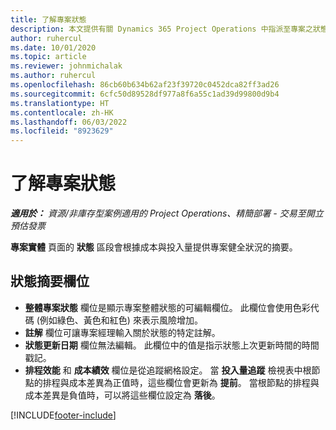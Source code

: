 ```yaml
---
title: 了解專案狀態
description: 本文提供有關 Dynamics 365 Project Operations 中指派至專案之狀態的資訊。
author: ruhercul
ms.date: 10/01/2020
ms.topic: article
ms.reviewer: johnmichalak
ms.author: ruhercul
ms.openlocfilehash: 86cb60b634b62af23f39720c0452dca82ff3ad26
ms.sourcegitcommit: 6cfc50d89528df977a8f6a55c1ad39d99800d9b4
ms.translationtype: HT
ms.contentlocale: zh-HK
ms.lasthandoff: 06/03/2022
ms.locfileid: "8923629"
---
```

# <a name="understand-project-status"></a>了解專案狀態

_**適用於：** 資源/非庫存型案例適用的 Project Operations、精簡部署 - 交易至開立預估發票_


**專案實體** 頁面的 **狀態** 區段會根據成本與投入量提供專案健全狀況的摘要。


## <a name="status-summary-fields"></a>狀態摘要欄位

- **整體專案狀態** 欄位是顯示專案整體狀態的可編輯欄位。 此欄位會使用色彩代碼 (例如綠色、黃色和紅色) 來表示風險增加。 
- **註解** 欄位可讓專案經理輸入關於狀態的特定註解。 
- **狀態更新日期** 欄位無法編輯。 此欄位中的值是指示狀態上次更新時間的時間戳記。
- **排程效能** 和 **成本績效** 欄位是從追蹤網格設定。 當 **投入量追蹤** 檢視表中根節點的排程與成本差異為正值時，這些欄位會更新為 **提前**。 當根節點的排程與成本差異是負值時，可以將這些欄位設定為 **落後**。


[!INCLUDE[footer-include](../includes/footer-banner.md)]